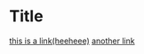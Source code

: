 # Title 

[this is a link(heeheee)](https://canvas.ucsd.edu)
[another link](https://canvas.ucsd.edu/(tryingtobreak)) 